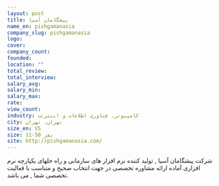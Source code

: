 ```yaml
---
layout: post
title: پیشگامان آسیا
name_en: pishgamanasia
company_slug: pishgamanasia
logo: 
cover: 
company_count:
founded:
location: ""
total_review: 
total_interview: 
salary_avg: 
salary_min: 
salary_max: 
rate: 
view_count: 
industry: کامپیوتر، فناوری اطلاعات و اینترنت
city: تهران, تهران
size_en: VS
size: 11-50 نفر
site: http://pishgamanasia.com/
---
```


شرکت پیشگامان آسیا , تولید کننده نرم افزار های سازمانی و راه حلهای یکپارچه نرم افزاری آماده ارائه مشاوره تخصصی در جهت انتخاب صحیح و متناسب با فعالیت تخصصی شما , می باشد.

